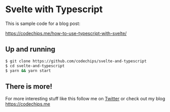 # Svelte with Typescript

This is sample code for a blog post:

https://codechips.me/how-to-use-typescript-with-svelte/


## Up and running

```bash
$ git clone https://github.com/codechips/svelte-and-typescript
$ cd svelte-and-typescript
$ yarn && yarn start

```

## There is more!

For more interesting stuff like this follow me on [Twitter](https://twitter.com/codechips) or check out my blog https://codechips.me
